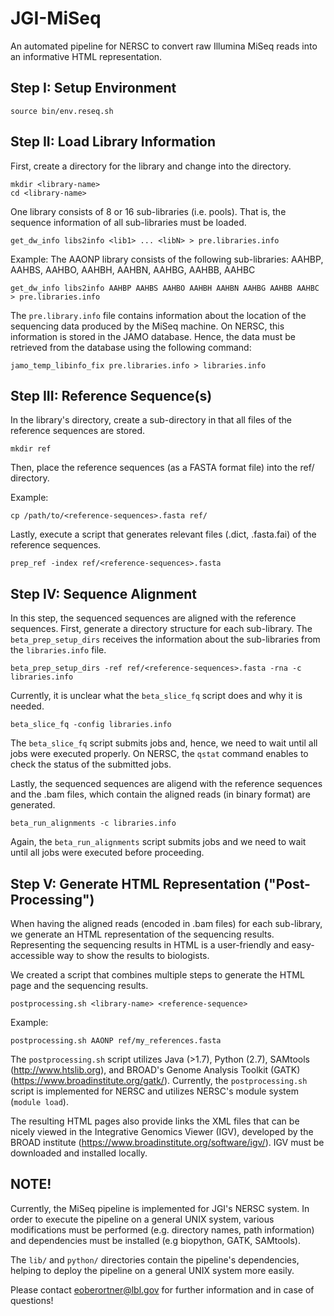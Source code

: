 # JGI-MiSeq

An automated pipeline for NERSC to convert raw Illumina MiSeq reads into an informative HTML representation.

## Step I: Setup Environment
```
source bin/env.reseq.sh
```

## Step II: Load Library Information

First, create a directory for the library and change into the directory.

```
mkdir <library-name>
cd <library-name>
```

One library consists of 8 or 16 sub-libraries (i.e. pools). That is, the sequence information
of all sub-libraries must be loaded. 

```
get_dw_info libs2info <lib1> ... <libN> > pre.libraries.info
```

Example: The AAONP library consists of the following sub-libraries: AAHBP, AAHBS, AAHBO, AAHBH, AAHBN, AAHBG, AAHBB, AAHBC
```
get_dw_info libs2info AAHBP AAHBS AAHBO AAHBH AAHBN AAHBG AAHBB AAHBC > pre.libraries.info
```

The ```pre.library.info``` file contains information about the location of the sequencing data produced by 
the MiSeq machine. On NERSC, this information is stored in the JAMO database. Hence, the data 
must be retrieved from the database using the following command:
```
jamo_temp_libinfo_fix pre.libraries.info > libraries.info
```

## Step III: Reference Sequence(s)

In the library's directory, create a sub-directory in that all files of the reference sequences are stored.

```
mkdir ref
```

Then, place the reference sequences (as a FASTA format file) into the ref/ directory.

Example:
```
cp /path/to/<reference-sequences>.fasta ref/

```

Lastly, execute a script that generates relevant files (.dict, .fasta.fai) of the reference sequences.
```
prep_ref -index ref/<reference-sequences>.fasta
```


## Step IV: Sequence Alignment

In this step, the sequenced sequences are aligned with the reference sequences. First, generate a directory 
structure for each sub-library. The ```beta_prep_setup_dirs``` receives the information about the sub-libraries 
from the ```libraries.info``` file.

```
beta_prep_setup_dirs -ref ref/<reference-sequences>.fasta -rna -c libraries.info
```

Currently, it is unclear what the ```beta_slice_fq``` script does and why it is needed.
 
```
beta_slice_fq -config libraries.info
```

The ```beta_slice_fq``` script submits jobs and, hence, we need to wait until all jobs were executed properly. 
On NERSC, the ```qstat``` command enables to check the status of the submitted jobs.

Lastly, the sequenced sequences are aligend with the reference sequences and the .bam files, which contain 
the aligned reads (in binary format) are generated. 
 
```
beta_run_alignments -c libraries.info
```

Again, the ```beta_run_alignments``` script submits jobs and we need to wait until all jobs were executed 
before proceeding.

## Step V: Generate HTML Representation ("Post-Processing")

When having the aligned reads (encoded in .bam files) for each sub-library, we generate an HTML representation 
of the sequencing results. Representing the sequencing results in HTML is a user-friendly and easy-accessible 
way to show the results to biologists.

We created a script that combines multiple steps to generate the HTML page and the sequencing results. 

```
postprocessing.sh <library-name> <reference-sequence>
```

Example:
```
postprocessing.sh AAONP ref/my_references.fasta
```

The ```postprocessing.sh``` script utilizes Java (>1.7), Python (2.7), SAMtools (http://www.htslib.org), and BROAD's Genome Analysis Toolkit (GATK) (https://www.broadinstitute.org/gatk/).
Currently, the ```postprocessing.sh``` script is implemented for NERSC and utilizes NERSC's module system (```module load```). 

The resulting HTML pages also provide links the XML files that can be nicely viewed in the Integrative Genomics Viewer (IGV), developed by the BROAD institute (https://www.broadinstitute.org/software/igv/). 
IGV must be downloaded and installed locally.


## NOTE!

Currently, the MiSeq pipeline is implemented for JGI's NERSC system. In order to execute the pipeline on a general UNIX system, various modifications must be performed (e.g. directory names, path information) and 
dependencies must be installed (e.g biopython, GATK, SAMtools). 

The ```lib/``` and ```python/``` directories contain the pipeline's dependencies, helping to deploy the pipeline on a general UNIX system more easily.

Please contact eoberortner@lbl.gov for further information and in case of questions!
   
